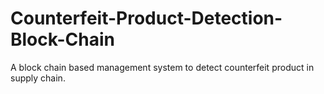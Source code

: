 # Counterfeit-Product-Detection-Block-Chain
A block chain based management system to detect counterfeit product in supply chain.
